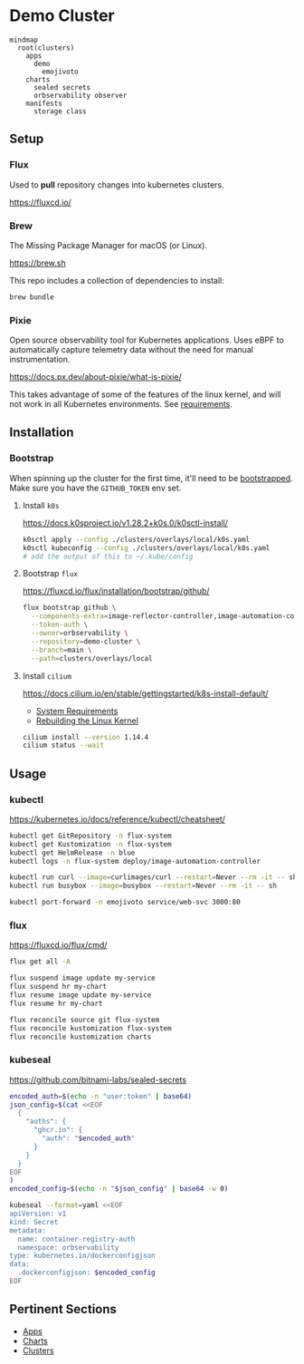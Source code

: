 # Demo Cluster

```mermaid
mindmap
  root(clusters)
    apps
      demo
        emojivoto
    charts
      sealed secrets
      orbservability observer
    manifests
      storage class
```

## Setup

### Flux

Used to **pull** repository changes into kubernetes clusters.

<https://fluxcd.io/>

### Brew

The Missing Package Manager for macOS (or Linux).

<https://brew.sh>

This repo includes a collection of dependencies to install:

```sh
brew bundle
```

### Pixie

Open source observability tool for Kubernetes applications. Uses eBPF to automatically capture telemetry data without the need for manual instrumentation.

<https://docs.px.dev/about-pixie/what-is-pixie/>

This takes advantage of some of the features of the linux kernel, and will not work in all Kubernetes environments. See [requirements](https://docs.px.dev/installing-pixie/requirements/).

## Installation

### Bootstrap

When spinning up the cluster for the first time, it'll need to be [bootstrapped](https://fluxcd.io/flux/installation/bootstrap/github/). Make sure you have the `GITHUB_TOKEN` env set.

1. Install `k0s`

    <https://docs.k0sproject.io/v1.28.2+k0s.0/k0sctl-install/>

    ```sh
    k0sctl apply --config ./clusters/overlays/local/k0s.yaml
    k0sctl kubeconfig --config ./clusters/overlays/local/k0s.yaml
    # add the output of this to ~/.kube/config
    ```

2. Bootstrap `flux`

    <https://fluxcd.io/flux/installation/bootstrap/github/>

    ```sh
    flux bootstrap github \
      --components-extra=image-reflector-controller,image-automation-controller \
      --token-auth \
      --owner=orbservability \
      --repository=demo-cluster \
      --branch=main \
      --path=clusters/overlays/local
    ```

3. Install `cilium`

    <https://docs.cilium.io/en/stable/gettingstarted/k8s-install-default/>

    - [System Requirements](https://docs.cilium.io/en/stable/operations/system_requirements/#admin-system-reqs)
    - [Rebuilding the Linux Kernel](https://gist.github.com/dudo/7d853fd54f2d3db6e5e44b8b59ae12d5)

    ```sh
    cilium install --version 1.14.4
    cilium status --wait
    ```

## Usage

### kubectl

<https://kubernetes.io/docs/reference/kubectl/cheatsheet/>

```sh
kubectl get GitRepository -n flux-system
kubectl get Kustomization -n flux-system
kubectl get HelmRelease -n blue
kubectl logs -n flux-system deploy/image-automation-controller

kubectl run curl --image=curlimages/curl --restart=Never --rm -it -- sh
kubectl run busybox --image=busybox --restart=Never --rm -it -- sh

kubectl port-forward -n emojivoto service/web-svc 3000:80
```

### flux

<https://fluxcd.io/flux/cmd/>

```sh
flux get all -A

flux suspend image update my-service
flux suspend hr my-chart
flux resume image update my-service
flux resume hr my-chart

flux reconcile source git flux-system
flux reconcile kustomization flux-system
flux reconcile kustomization charts
```

### kubeseal

<https://github.com/bitnami-labs/sealed-secrets>

```sh
encoded_auth=$(echo -n "user:token" | base64)
json_config=$(cat <<EOF
  {
    "auths": {
      "ghcr.io": {
        "auth": "$encoded_auth"
      }
    }
  }
EOF
)
encoded_config=$(echo -n "$json_config" | base64 -w 0)

kubeseal --format=yaml <<EOF
apiVersion: v1
kind: Secret
metadata:
  name: container-registry-auth
  namespace: orbservability
type: kubernetes.io/dockerconfigjson
data:
  .dockerconfigjson: $encoded_config
EOF
```

## Pertinent Sections

- [Apps](./apps)
- [Charts](./charts)
- [Clusters](./clusters)
